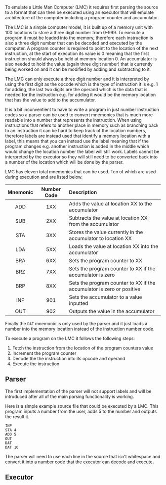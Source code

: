 To emulate a Little Man Computer (LMC) it requires first parsing the source to a format that can then be executed using an executor that will emulate architecture of the computer including a program counter and accumulator.

The LMC is a simple computer model, it is built up of a memory unit with 100 locations to store a three digit number from 0-999. To execute a program it must be loaded into the memory, therefore each instruction is also a three digit number that can be decoded and executed by the computer. A program counter is required to point to the location of the next instruction, at the start of execution its value is 0 meaning that the first instruction should always be held at memory location 0. An accumulator is also needed to hold the value (again three digit number) that is currently being worked on and it can be modified by adding and subtracting to it.

The LMC can only execute a three digit number and it is interpreted by using the first digit as the opcode which is the type of instruction it is e.g. 1 for adding, the last two digits are the operand which is the data that is needed for the instruction e.g. for adding it would be the memory location that has the value to add to the accumulator.

It is a bit inconventient to have to write a program in just number instruction codes so a parser can be used to convert mnemonics that is much more readable into a number that represents the instruction. When using instructions that refers to another place in memory such as branching back to an instruction it can be hard to keep track of the location numbers, therefore labels are instead used that identify a memory location with a label, this means that you can instead use the label meaning that if the program changes e.g. another instruction is added in the middle which would change the location number the label will still work. Labels cannot be interpreted by the executor so they will still need to be converted back into a number of the location which will be done by the parser.

LMC has eleven total mnemonics that can be used. Ten of which are used during execution and are listed below.

| Mnemonic      | Number Code   | Description |
| :-----------: | :-----------: | :---------- |
| ADD | 1XX | Adds the value at location XX to the accumulator |
| SUB | 2XX | Subtracts the value at location XX from the accumulator |
| STA | 3XX | Stores the value currently in the accumulator to location XX |
| LDA | 5XX | Loads the value at location XX into the accumulator |
| BRA | 6XX | Sets the program counter to XX |
| BRZ | 7XX | Sets the program counter to XX if the accumulator is zero |
| BRP | 8XX | Sets the program counter to XX if the accumulator is zero or positive |
| INP | 901 | Sets the accumulator to a value inputted |
| OUT | 902 | Outputs the value in the accumulator |

Finally the `DAT` mnemonic is only used by the parser and it just loads a number into the memory location instead of the instruction number code.

To execute a program on the LMC it follows the following steps:
1. Fetch the instruction from the location of the program counters value
2. Increment the program counter
3. Decode the the instruction into its opcode and operand
4. Execute the instruction

## Parser

The first implementation of the parser will not support labels and will be introduced after all of the main parsing functionality is working.

Here is a simple example source file that could be executed by a LMC. This program inputs a number from the user, adds 5 to the number and outputs the result it.

```
INP
STA 4
ADD 5
OUT
DAT
DAT 10
```

The parser will need to use each line in the source that isn't whitespace and convert it into a number code that the executor can decode and execute.


## Executor